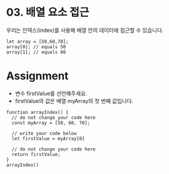 # 03. 배열 요소 접근

우리는 인덱스(index)를 사용해 배열 안의 데이터에 접근할 수 있습니다.

```
let array = [50,60,70];
array[0]; // equals 50
array[1]; // equals 60
```

# Assignment

- 변수 firstValue를 선언해주세요.
- firstValue의 값은 배열 myArray의 첫 번째 값입니다.

```
function arrayIndex() {
  // do not change your code here
  const myArray = [50, 60, 70];

  // write your code below
  let firstValue = myArray[0]

  // do not change your code here
  return firstValue;
}
arrayIndex()
```
